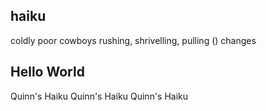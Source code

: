 ## haiku
coldly poor cowboys
rushing, shrivelling, pulling () changes

## Hello World



Quinn's Haiku
Quinn's Haiku
Quinn's Haiku
